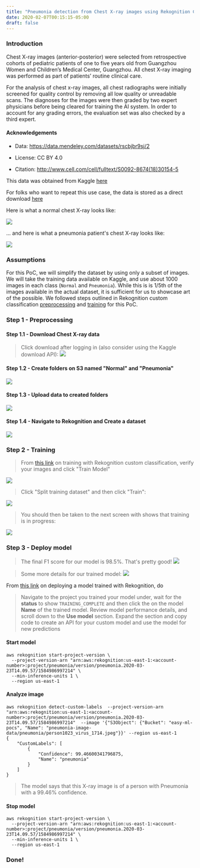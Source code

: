 ```yaml
---
title: "Pneumonia detection from Chest X-ray images using Rekognition Custom Labels"
date: 2020-02-07T00:15:15-05:00
draft: false
---
```


### Introduction

Chest X-ray images (anterior-posterior) were selected from retrospective cohorts of pediatric patients of one to five years old from Guangzhou Women and Children’s Medical Center, Guangzhou. All chest X-ray imaging was performed as part of patients’ routine clinical care.

For the analysis of chest x-ray images, all chest radiographs were initially screened for quality control by removing all low quality or unreadable scans. The diagnoses for the images were then graded by two expert physicians before being cleared for training the AI system. In order to account for any grading errors, the evaluation set was also checked by a third expert.

#### Acknowledgements

- Data: https://data.mendeley.com/datasets/rscbjbr9sj/2

- License: CC BY 4.0

- Citation: http://www.cell.com/cell/fulltext/S0092-8674(18)30154-5


This data was obtained from Kaggle [here](https://www.kaggle.com/paultimothymooney/chest-xray-pneumonia) 

For folks who want to repeat this use case, the data is stored as a direct download [here](s3://easy-ml-pocs/pneumonia-image-data/)

Here is what a normal chest X-ray looks like:

![](/images/normalchest.jpeg)


... and here is what a pneumonia patient's chest X-ray looks like:

![](/images/viruschest.jpeg)



### Assumptions

For this PoC, we will simplify the dataset by using only a subset of images. We will take the training data available on Kaggle, and use about 1000 images in each class (```Normal``` and ```Pneumonia```). While this is is 1/5th of the images available in the actual dataset, it is sufficient for us to showcase art of the possible. We followed steps outlined in Rekognition custom classification [preprocessing](../../preprocessing/rekogscenes) and [training](../../training/rekogscenes) for this PoC.

### Step 1 - Preprocessing

#### Step 1.1 - Download Chest X-ray  data
> Click download after logging in (also consider using the Kaggle download API):
![](/images/downloadchestdata.png)


#### Step 1.2 - Create folders on S3 named "Normal" and "Pneumonia"
![](/images/createfolderchest.png)

#### Step 1.3 - Upload data to created folders
![](/images/uploaddatachest.png)

#### Step 1.4 - Navigate to Rekognition and Create a dataset
![](/images/createdatasetchest.png)

### Step 2 - Training

> From [this link](../../training/rekogscenes) on training with Rekognition custom classification, verify your images and click "Train Model"

![](/images/modelchest.png)

> Click "Split training dataset" and then click "Train":

![](/images/clicktrainchest.png)

> You should then be taken to the next screen with shows that training is in progress:

![](/images/traininginprogress.png)


### Step 3 - Deploy model

> The final F1 score for our model is 98.5%. That's pretty good!
![](/images/finalaccuracychest.png)

> Some more details for our trained model:
![](/images/moremodeldetailschest.png)

From [this link](../../inference/rekogscenes) on deploying a model trained with Rekognition, do

> Navigate to the project you trained your model under, wait for the **status** to show ```TRAINING_COMPLETE``` and then click the on the model **Name**  of the trained model. Review model performance details, and scroll down to the **Use model** section. Expand the section and copy code to create an API for your custom model and use the model for new predictions

#### Start model
```
aws rekognition start-project-version \
  --project-version-arn "arn:aws:rekognition:us-east-1:<account-number>:project/pneumonia/version/pneumonia.2020-03-23T14.09.57/1584986997214" \
  --min-inference-units 1 \
  --region us-east-1
```

####  Analyze image
```
aws rekognition detect-custom-labels  --project-version-arn "arn:aws:rekognition:us-east-1:<account-number>:project/pneumonia/version/pneumonia.2020-03-23T14.09.57/1584986997214"  --image '{"S3Object": {"Bucket": "easy-ml-pocs", "Name": "pneumonia-image-data/pneumonia/person1023_virus_1714.jpeg"}}' --region us-east-1
{
    "CustomLabels": [
        {
            "Confidence": 99.46600341796875, 
            "Name": "pneumonia"
        }
    ]
} 
```

> The model says that this X-ray image is of a person with Pneumonia with a 99.46% confidence.

#### Stop model
```
aws rekognition start-project-version \
  --project-version-arn "arn:aws:rekognition:us-east-1:<account-number>:project/pneumonia/version/pneumonia.2020-03-23T14.09.57/1584986997214" \
  --min-inference-units 1 \
  --region us-east-1
```

### Done!










